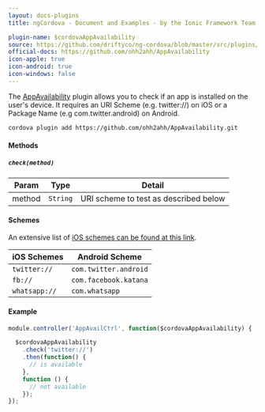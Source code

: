 ```yaml
---
layout: docs-plugins
title: ngCordova - Document and Examples - by the Ionic Framework Team

plugin-name: $cordovaAppAvailability
source: https://github.com/driftyco/ng-cordova/blob/master/src/plugins/appAvailability.js
official-docs: https://github.com/ohh2ahh/AppAvailability
icon-apple: true
icon-android: true
icon-windows: false
---
```


The [AppAvailability](https://github.com/ohh2ahh/AppAvailability) plugin allows you to check if an app is installed on the user's device. It requires an URI Scheme (e.g. twitter://) on iOS or a Package Name (e.g com.twitter.android) on Android.

```bash
cordova plugin add https://github.com/ohh2ahh/AppAvailability.git
```

#### Methods

##### `check(method)`

| Param        | Type           | Detail  |
| ------------ |----------------| --------|
| method       | `String`       | URI scheme to test as described below |


#### Schemes

An extensive list of [iOS schemes can be found at this link](http://wiki.akosma.com/IPhone_URL_Schemes). 

| iOS Schemes     | Android Scheme |
| --------------- |----------------|
| `twitter://`    | `com.twitter.android` |
| `fb://`         | `com.facebook.katana` |
| `whatsapp://`   | `com.whatsapp` |



#### Example

```javascript
module.controller('AppAvailCtrl', function($cordovaAppAvailability) {

  $cordovaAppAvailability
    .check('twitter://')
    .then(function() {
      // is available
    },
    function () {
      // not available
    });
});
```
